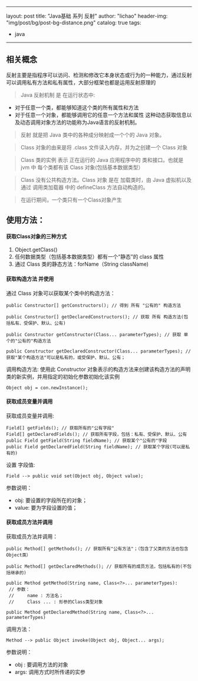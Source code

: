 
---
layout: post
title: "Java基础 系列 反射"
author: "lichao"
header-img: "img/post/bg/post-bg-distance.png"
catalog: true
tags:
  - java
---


## 相关概念
反射主要是指程序可以访问、检测和修改它本身状态或行为的一种能力，通过反射可以调用私有方法和私有属性，大部分框架也都是运用反射原理的

> Java 反射机制 是 在运行状态中:
* 对于任意一个类，都能够知道这个类的所有属性和方法
* 对于任意一个对象，都能够调用它的任意一个方法和属性
这种动态获取信息以及动态调用对象方法的功能称为Java语言的反射机制。

> 反射 就是把 Java 类中的各种成分映射成一个个的 Java 对象。

> Class 对象的由来是将 .class 文件读入内存，并为之创建一个 Class 对象

> Class 类的实例 表示 正在运行的 Java 应用程序中的 类和接口。也就是 jvm 中 每个类都有该 Class 对象(包括基本数据类型）

> Class 没有公共构造方法。Class 对象 是在 加载类时，由 Java 虚拟机以及通过 调用类加载器 中的 defineClass 方法自动构造的。

> 在运行期间，一个类只有一个Class对象产生

## 使用方法：
#### 获取Class对象的三种方式
1. Object.getClass()
2. 任何数据类型（包括基本数据类型）都有一个“静态”的 class 属性
3. 通过 Class 类的静态方法：forName（String  className)

#### 获取构造方法 并使用
通过 Class 对象可以获取某个类中的构造方法：
```
public Constructor[] getConstructors(); // 得到 所有 "公有的" 构造方法

public Constructor[] getDeclaredConstructors(); // 获取 所有 构造方法(包括私有、受保护、默认、公有)

public Constructor getConstructor(Class... parameterTypes); // 获取 单个的"公有的"构造方法

public Constructor getDeclaredConstructor(Class... parameterTypes); // 获取"某个构造方法"可以是私有的，或受保护、默认、公有；
```
调用构造方法: 使用此 Constructor 对象表示的构造方法来创建该构造方法的声明类的新实例，并用指定的初始化参数初始化该实例
```
Object obj = con.newInstance();
```

#### 获取成员变量并调用
获取成员变量并调用:
```
Field[] getFields(); // 获取所有的"公有字段"
Field[] getDeclaredFields(); // 获取所有字段，包括：私有、受保护、默认、公有
public Field getField(String fieldName); // 获取某个"公有的"字段
public Field getDeclaredField(String fieldName); // 获取某个字段(可以是私有的)
```

设置 字段值:

```
Field --> public void set(Object obj, Object value);
```
参数说明：
* obj: 要设置的字段所在的对象；
* value: 要为字段设置的值；

#### 获取成员方法并调用
获取成员方法并调用：
```
public Method[] getMethods(); // 获取所有"公有方法"；（包含了父类的方法也包含Object类）

public Method[] getDeclaredMethods(); // 获取所有的成员方法，包括私有的(不包括继承的)

public Method getMethod(String name, Class<?>... parameterTypes):
 // 参数：
 // 	name : 方法名；
 // 	Class ... : 形参的Class类型对象

public Method getDeclaredMethod(String name, Class<?>... parameterTypes)

```
调用方法：
```
Method --> public Object invoke(Object obj, Object... args);
```
参数说明：
* obj : 要调用方法的对象 
* args: 调用方式时所传递的实参

